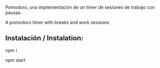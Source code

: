 Pomodoro, una implementación de un timer de sesiones de trabajo con pausas.

A pomodoro timer with breaks and work sessions

## Instalación / Instalation: 

npm i

npm start 
